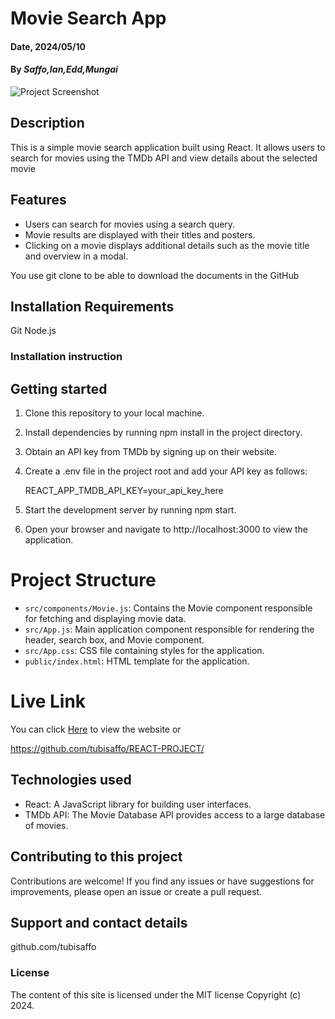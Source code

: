 # Movie Search App
#### Date, 2024/05/10

#### By _Saffo,Ian,Edd,Mungai_

![Project Screenshot](https://github.com/tubisaffo/REACT-PROJECT/issues/9#issue-2290491791)


## Description

This is a simple movie search application built using React. It allows users to search for movies using the TMDb API and view details about the selected movie

## Features
- Users can search for movies using a search query.
- Movie results are displayed with their titles and posters.
- Clicking on a movie displays additional details such as the movie title and overview in a modal.

You use git clone to be able to download the documents in the GitHub

## Installation Requirements

Git
Node.js

### Installation instruction
## Getting started
1. Clone this repository to your local machine.
2. Install dependencies by running npm install in the project directory.
3. Obtain an API key from TMDb by signing up on their website.
4. Create a .env file in the project root and add your API key as follows:
   
   REACT_APP_TMDB_API_KEY=your_api_key_here
   
5. Start the development server by running npm start.
6. Open your browser and navigate to http://localhost:3000 to view the application.

# Project Structure
- `src/components/Movie.js`: Contains the Movie component responsible for fetching and displaying movie data.
- `src/App.js`: Main application component responsible for rendering the header, search box, and Movie component.
- `src/App.css`: CSS file containing styles for the application.
- `public/index.html`: HTML template for the application.

# Live Link

You can click [Here](https://react-project-pi-five.vercel.app/) to view the website
or 

https://github.com/tubisaffo/REACT-PROJECT/

## Technologies used

- React: A JavaScript library for building user interfaces.
- TMDb API: The Movie Database API provides access to a large database of movies.


## Contributing to this project
Contributions are welcome! If you find any issues or have suggestions for improvements, please open an issue or create a pull request.

## Support and contact details

github.com/tubisaffo

### License

The content of this site is licensed under the MIT license
Copyright (c) 2024.